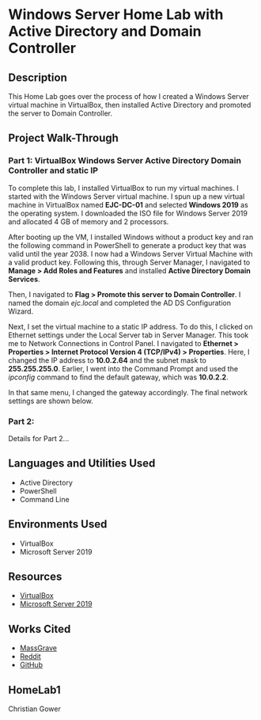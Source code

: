 <!DOCTYPE html>
<body>
    <h1>Windows Server Home Lab with Active Directory and Domain Controller</h1>
    <h2>Description</h2>
    <p>This Home Lab goes over the process of how I created a Windows Server virtual machine in VirtualBox, then installed Active Directory and promoted the server to Domain Controller.</p>
    <h2>Project Walk-Through</h2>
    <h3>Part 1: VirtualBox Windows Server Active Directory Domain Controller and static IP</h3>
    <p>To complete this lab, I installed VirtualBox to run my virtual machines. I started with the Windows Server virtual machine. I spun up a new virtual machine in VirtualBox named <strong>EJC-DC-01</strong> and selected <strong>Windows 2019</strong> as the operating system. I downloaded the ISO file for Windows Server 2019 and allocated 4 GB of memory and 2 processors.</p>
    <p>After booting up the VM, I installed Windows without a product key and ran the following command in PowerShell to generate a product key that was valid until the year 2038. I now had a Windows Server Virtual Machine with a valid product key. Following this, through Server Manager, I navigated to <strong>Manage > Add Roles and Features</strong> and installed <strong>Active Directory Domain Services</strong>.</p>
    <p>Then, I navigated to <strong>Flag > Promote this server to Domain Controller</strong>. I named the domain <em>ejc.local</em> and completed the AD DS Configuration Wizard.</p>
    <p>Next, I set the virtual machine to a static IP address. To do this, I clicked on Ethernet settings under the Local Server tab in Server Manager. This took me to Network Connections in Control Panel. I navigated to <strong>Ethernet > Properties > Internet Protocol Version 4 (TCP/IPv4) > Properties</strong>. Here, I changed the IP address to <strong>10.0.2.64</strong> and the subnet mask to <strong>255.255.255.0</strong>. Earlier, I went into the Command Prompt and used the <em>ipconfig</em> command to find the default gateway, which was <strong>10.0.2.2</strong>.</p>
    <p>In that same menu, I changed the gateway accordingly. The final network settings are shown below.</p>
    <h3>Part 2:</h3>
    <p>Details for Part 2...</p>
    <h2>Languages and Utilities Used</h2>
    <ul>
        <li>Active Directory</li>
        <li>PowerShell</li>
        <li>Command Line</li>
    </ul>
    <h2>Environments Used</h2>
    <ul>
        <li>VirtualBox</li>
        <li>Microsoft Server 2019</li>
    </ul>
    <h2>Resources</h2>
    <ul>
        <li><a href="https://www.virtualbox.org/wiki/Downloads" target="_blank">VirtualBox</a></li>
        <li><a href="https://www.microsoft.com/en-us/evalcenter/download-windows-server-2019" target="_blank">Microsoft Server 2019</a></li>
    </ul>
    <h2>Works Cited</h2>
    <ul>
        <li><a href="https://massgrave.dev/" target="_blank">MassGrave</a></li>
        <li><a href="https://www.reddit.com/r/sysadmin/comments/15pkzym/windows_server_2019_license/" target="_blank">Reddit</a></li>
        <li><a href="https://github.com/JonCyberGuy/ActiveDirectoryLab/blob/main/README.md?plain=1" target="_blank">GitHub</a></li>
    </ul>
    <h2>HomeLab1</h2>
    <p>Christian Gower</p>
    <!-- Images can be included with the following HTML format -->
    <!-- <img src="image1.png" alt="Image description" width="600"> -->
</body>
</html>
